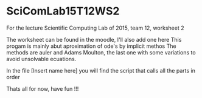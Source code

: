 # SciComLab15T12WS2
For the lecture Scientific Computing Lab of 2015, team 12, worksheet 2

The worksheet can be found in the moodle, I'll also add one here
This progam is mainly abut aproximation of ode's by implicit methos
The methods are auler and Adams Moulton, the last one with some variations to avoid unsolvable ecuations.

In the file [Insert name here] you will find the script that calls all the parts in order

Thats all for now, have fun !!!

